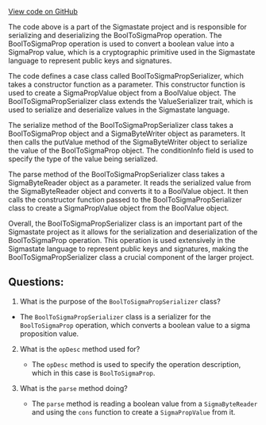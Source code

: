 [View code on GitHub](sigmastate-interpreterhttps://github.com/ScorexFoundation/sigmastate-interpreter/interpreter/shared/src/main/scala/sigmastate/serialization/BoolToSigmaPropSerializer.scala)

The code above is a part of the Sigmastate project and is responsible for serializing and deserializing the BoolToSigmaProp operation. The BoolToSigmaProp operation is used to convert a boolean value into a SigmaProp value, which is a cryptographic primitive used in the Sigmastate language to represent public keys and signatures.

The code defines a case class called BoolToSigmaPropSerializer, which takes a constructor function as a parameter. This constructor function is used to create a SigmaPropValue object from a BoolValue object. The BoolToSigmaPropSerializer class extends the ValueSerializer trait, which is used to serialize and deserialize values in the Sigmastate language.

The serialize method of the BoolToSigmaPropSerializer class takes a BoolToSigmaProp object and a SigmaByteWriter object as parameters. It then calls the putValue method of the SigmaByteWriter object to serialize the value of the BoolToSigmaProp object. The conditionInfo field is used to specify the type of the value being serialized.

The parse method of the BoolToSigmaPropSerializer class takes a SigmaByteReader object as a parameter. It reads the serialized value from the SigmaByteReader object and converts it to a BoolValue object. It then calls the constructor function passed to the BoolToSigmaPropSerializer class to create a SigmaPropValue object from the BoolValue object.

Overall, the BoolToSigmaPropSerializer class is an important part of the Sigmastate project as it allows for the serialization and deserialization of the BoolToSigmaProp operation. This operation is used extensively in the Sigmastate language to represent public keys and signatures, making the BoolToSigmaPropSerializer class a crucial component of the larger project.
## Questions: 
 1. What is the purpose of the `BoolToSigmaPropSerializer` class?
   - The `BoolToSigmaPropSerializer` class is a serializer for the `BoolToSigmaProp` operation, which converts a boolean value to a sigma proposition value.

2. What is the `opDesc` method used for?
   - The `opDesc` method is used to specify the operation description, which in this case is `BoolToSigmaProp`.

3. What is the `parse` method doing?
   - The `parse` method is reading a boolean value from a `SigmaByteReader` and using the `cons` function to create a `SigmaPropValue` from it.